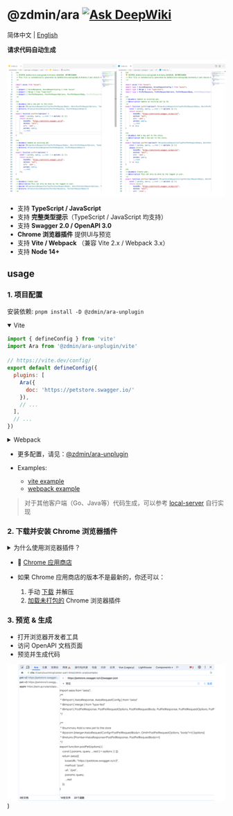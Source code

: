 # @zdmin/ara [![Ask DeepWiki](https://deepwiki.com/badge.svg)](https://deepwiki.com/zdminjs/ara)

简体中文 | [English](../../README.md)

**请求代码自动生成**

![TS/JS Code Gen](../images/screenshot-generate-code.png)

- 支持 **​​TypeScript / JavaScript** 
- 支持 **完整类型提示**（TypeScript / JavaScript 均支持）
- 支持 **Swagger 2.0 / OpenAPI 3.0**
- **Chrome 浏览器插件** 提供UI与预览
- 支持 **​​Vite / Webpack** （兼容 Vite 2.x / Webpack 3.x）
- 支持 **Node 14+**

## usage

### 1. 项目配置

安装依赖: `pnpm install -D @zdmin/ara-unplugin`

<details open>

<summary>Vite</summary>

```js
import { defineConfig } from 'vite'
import Ara from '@zdmin/ara-unplugin/vite'

// https://vite.dev/config/
export default defineConfig({
  plugins: [
    Ara({
      doc: 'https://petstore.swagger.io/'
    }),
    // ...
  ],
  // ...
})
```

</details>

<details>

<summary>Webpack</summary>

```js
import Ara from '@zdmin/ara-unplugin/webpack'
// const Ara = require('@zdmin/ara-unplugin/webpack')

export default {
  plugins: [
    Ara({
      doc: 'https://petstore.swagger.io/'
    }),
    // ...
  ],
  // ...
};
```

</details>

- 更多配置，请见：[@zdmin/ara-unplugin](../../packages/unplugin/README.md)

- Examples: 
  - [vite example](../../examples/vite)
  - [webpack example](../../examples/webpack)

> 对于其他客户端（Go、Java等）代码生成，可以参考 [local-server](../../packages/local-server/) 自行实现

### 2. 下载并安装 Chrome 浏览器插件

<details>

<summary>为什么使用浏览器插件？</summary>

由于 opanapi 文档通常需要鉴权步骤，我们使用浏览器插件复用鉴权流程。

</details>

- 🚀 [Chrome 应用商店](https://chromewebstore.google.com/detail/openapi-codegen/fjncpcopojccenmapbhicjcgeiabojli)

- 如果 Chrome 应用商店的版本不是最新的，你还可以： 
  1. 手动 [下载](https://cdn.jsdelivr.net/npm/@zdmin/ara-chrome-extension) 并解压
  2. [加载未打包的](https://developer.chrome.com/docs/extensions/get-started/tutorial/hello-world#load-unpacked) Chrome 浏览器插件

### 3. 预览 & 生成

- 打开浏览器开发者工具
- 访问 OpenAPI 文档页面
- 预览并生成代码

![预览并生成代码](../images/screenshot-preview.png))

